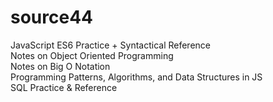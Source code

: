 # source44
JavaScript ES6 Practice + Syntactical Reference <br>
Notes on Object Oriented Programming  <br>
Notes on Big O Notation  <br>
Programming Patterns, Algorithms, and Data Structures in JS <br>
SQL Practice & Reference  <br>
